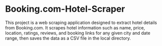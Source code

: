 # Booking.com-Hotel-Scraper
This project is a web scraping application designed to extract hotel details from Booking.com. It scrapes hotel information such as name, price, location, ratings, reviews, and booking links for any given city and date range, then saves the data as a CSV file in the local directory.
